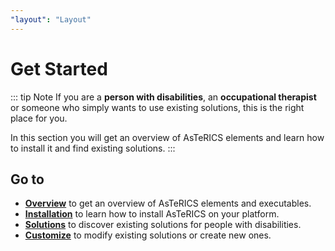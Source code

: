 ```yaml
---
"layout": "Layout"
---
```

# Get Started

::: tip Note
If you are a **person with disabilities**, an **occupational therapist** or someone who simply wants to use existing solutions, this is the right place for you.

In this section you will get an overview of AsTeRICS elements and learn how to install it and find existing solutions.
:::

## Go to

* [**Overview**](./Overview) to get an overview of AsTeRICS elements and executables.
* [**Installation**](./Installation) to learn how to install AsTeRICS on your platform.
* [**Solutions**](/solutions/) to discover existing solutions for people with disabilities.
* [**Customize**](/customize/) to modify existing solutions or create new ones.

